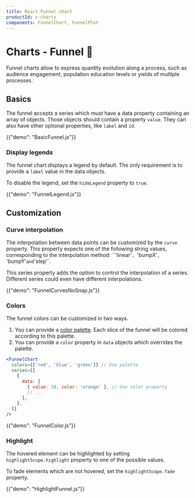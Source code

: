 ```yaml
---
title: React Funnel chart
productId: x-charts
components: FunnelChart, FunnelPlot
---
```


# Charts - Funnel [<span class="plan-pro"></span>](/x/introduction/licensing/#pro-plan 'Pro plan')🚧

<p class="description">Funnel charts allow to express quantity evolution along a process, such as audience engagement, population education levels or yields of multiple processes.</p>

## Basics

The funnel accepts a series which must have a data property containing an array of objects. Those objects should contain a property `value`. They can also have other optional properties, like `label` and `id`.

{{"demo": "BasicFunnel.js"}}

### Display legends

The funnel chart displays a legend by default. The only requirement is to provide a `label` value in the data objects.

To disable the legend, set the `hideLegend` property to `true`.

{{"demo": "FunnelLegend.js"}}

## Customization

### Curve interpolation

The interpolation between data points can be customized by the `curve` property.
This property expects one of the following string values, corresponding to the interpolation method: ``'linear'`, `'bumpX'`, `'bumpY'` and `'step'`.

This series property adds the option to control the interpolation of a series.
Different series could even have different interpolations.

{{"demo": "FunnelCurvesNoSnap.js"}}

### Colors

The funnel colors can be customized in two ways.

1. You can provide a [color palette](/x/react-charts/styling/#color-palette). Each slice of the funnel will be colored according to this palette.
2. You can provide a `color` property in `data` objects which overrides the palette.

```jsx
<FunnelChart
  colors={['red', 'blue', 'green']} // Use palette
  series={[
    {
      data: [
        { value: 10, color: 'orange' }, // Use color property
        // ...
      ],
    },
  ]}
/>
```

{{"demo": "FunnelColor.js"}}

### Highlight

The hovered element can be highlighted by setting `highlightScope.highlight` property to one of the possible values.

To fade elements which are not hovered, set the `highlightScope.fade` property.

{{"demo": "HighlightFunnel.js"}}
